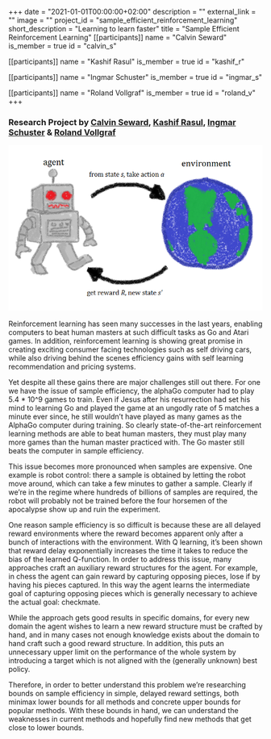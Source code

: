 +++
date = "2021-01-01T00:00:00+02:00"
description = ""
external_link = ""
image = ""
project_id = "sample_efficient_reinforcement_learning"
short_description = "Learning to learn faster"
title = "Sample Efficient Reinforcement Learning"
[[participants]]
    name = "Calvin Seward"
    is_member = true
    id = "calvin_s"

[[participants]]
    name = "Kashif Rasul"
    is_member = true
    id = "kashif_r"

[[participants]]
    name = "Ingmar Schuster"
    is_member = true
    id = "ingmar_s"
    
[[participants]]
    name = "Roland Vollgraf"
    is_member = true
    id = "roland_v"
+++

### Research Project by [Calvin Seward](/member/calvin_s), [Kashif Rasul](/member/kashif_r), [Ingmar Schuster](/member/ingmar_s) & [Roland Vollgraf](/member/roland_v)
![](/project/sample_efficient_reinforcement_learning/img/robot.png)


Reinforcement learning has seen many successes in the last years, enabling
computers to beat human masters at such difficult tasks as Go and Atari games.
In addition, reinforcement learning is showing great promise in creating
exciting consumer facing technologies such as self driving cars, while also
driving behind the scenes efficiency gains with self learning recommendation
and pricing systems.

Yet despite all these gains there are major challenges still out there.
For one we have the issue of sample efficiency, the alphaGo computer had
to play 5.4 * 10^9 games to train. Even if Jesus after his resurrection
had set his mind to learning Go and played the game at an ungodly rate of
5 matches a minute ever since, he still wouldn’t have played as many games
as the AlphaGo computer during training. So clearly state-of-the-art
reinforcement learning methods are able to beat human masters, they must
play many more games than the human master practiced with. The Go master
still beats the computer in sample efficiency.

This issue becomes more pronounced when samples are expensive. One example
is robot control: there a sample is obtained by letting the robot move around,
which can take a few minutes to gather a sample. Clearly if we’re in the regime
where hundreds of billions of samples are required, the robot will probably not
be trained before the four horsemen of the apocalypse show up and ruin the experiment.

One reason sample efficiency is so difficult is because these are all delayed
reward environments where the reward becomes apparent only after a bunch of
interactions with the environment. With Q learning, it’s been shown that reward
delay exponentially increases the time it takes to reduce the bias of the learned
Q-function. In order to address this issue, many approaches craft an auxiliary
reward structures for the agent. For example, in chess the agent can gain reward
by capturing opposing pieces, lose if by having his pieces captured. In this way
the agent learns the intermediate goal of capturing opposing pieces which is
generally necessary to achieve the actual goal: checkmate.

While the approach gets good results in specific domains, for every new domain
the agent wishes to learn a new reward structure must be crafted by hand, and in
many cases not enough knowledge exists about the domain to hand craft such a good
reward structure. In addition, this puts an unnecessary upper limit on the
performance of the whole system by introducing a target which is not aligned
with the (generally unknown) best policy.

Therefore, in order to better understand this problem we’re researching bounds
on sample efficiency in simple, delayed reward settings, both minimax lower
bounds for all methods and concrete upper bounds for popular methods. With these
bounds in hand, we can understand the weaknesses in current methods and hopefully
find new methods that get close to lower bounds.
